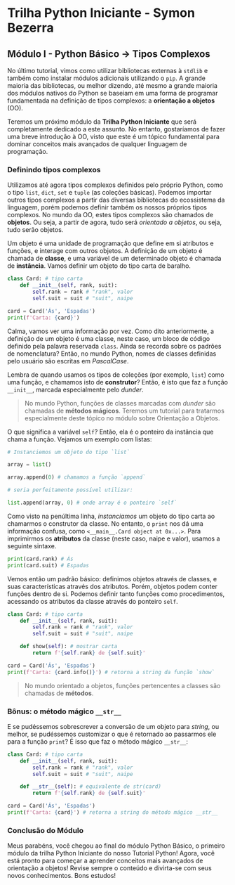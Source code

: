 # Trilha Python Iniciante - Symon Bezerra
## Módulo I - Python Básico → Tipos Complexos

No último tutorial, vimos como utilizar bibliotecas externas à `stdlib` e também como instalar módulos adicionais utilizando o `pip`. A grande maioria das bibliotecas, ou melhor dizendo, até mesmo a grande maioria dos módulos nativos do Python se baseiam em uma forma de programar fundamentada na definição de tipos complexos: a **orientação a objetos** (OO).

Teremos um próximo módulo da **Trilha Python Iniciante** que será completamente dedicado a este assunto. No entanto, gostaríamos de fazer uma breve introdução à OO, visto que este é um tópico fundamental para dominar conceitos mais avançados de qualquer linguagem de programação.

### Definindo tipos complexos

Utilizamos até agora tipos complexos definidos pelo próprio Python, como o tipo `list`, `dict`, `set` e `tuple` (as coleções básicas). Podemos importar outros tipos complexos a partir das diversas bibliotecas do ecossistema da linguagem, porém podemos definir também os nossos próprios tipos complexos. No mundo da OO, estes tipos complexos são chamados de **objetos**. Ou seja, a partir de agora, tudo será *orientado a objetos*, ou seja, tudo serão objetos.

Um objeto é uma unidade de programação que define em si atributos e funções, e interage com outros objetos. A definição de um objeto é chamada de **classe**, e uma variável de um determinado objeto é chamada de **instância**. Vamos definir um objeto do tipo carta de baralho.

```python
class Card: # tipo carta
    def __init__(self, rank, suit):
        self.rank = rank # "rank", valor
        self.suit = suit # "suit", naipe

card = Card('Ás', 'Espadas')
print(f'Carta: {card}')
```

Calma, vamos ver uma informação por vez. Como dito anteriormente, a definição de um objeto é uma classe, neste caso, um bloco de código definido pela palavra reservada `class`. Ainda se recorda sobre os padrões de nomenclatura? Então, no mundo Python, nomes de classes definidas pelo usuário são escritas em *PascalCase*.

Lembra de quando usamos os tipos de coleções (por exemplo, `list`) como uma função, e chamamos isto de **construtor**? Então, é isto que faz a função `__init__`, marcada especialmente pelo *dunder*.

> No mundo Python, funções de classes marcadas com *dunder* são chamadas de **métodos mágicos**. Teremos um tutorial para tratarmos especialmente deste tópico no módulo sobre Orientação a Objetos.

O que significa a variável `self`? Então, ela é o ponteiro da instância que chama a função. Vejamos um exemplo com listas:

```python
# Instanciemos um objeto do tipo `list`

array = list()

array.append(0) # chamamos a função `append`

# seria perfeitamente possível utilizar:

list.append(array, 0) # onde array é o ponteiro `self`
```

Como visto na penúltima linha, *instanciamos* um objeto do tipo carta ao chamarmos o construtor da classe. No entanto, o `print` nos dá uma informação confusa, como `<__main__.Card object at 0x...>`. Para imprimirmos os **atributos** da classe (neste caso, naipe e valor), usamos a seguinte sintaxe.

```python
print(card.rank) # Ás
print(card.suit) # Espadas
```

Vemos então um padrão básico: definimos objetos através de classes, e suas características através dos atributos. Porém, objetos podem conter funções dentro de si. Podemos definir tanto funções como procedimentos, acessando os atributos da classe através do ponteiro `self`.

```python
class Card: # tipo carta
    def __init__(self, rank, suit):
        self.rank = rank # "rank", valor
        self.suit = suit # "suit", naipe

    def show(self): # mostrar carta
        return f'{self.rank} de {self.suit}'

card = Card('Ás', 'Espadas')
print(f'Carta: {card.info()}') # retorna a string da função `show`
```

> No mundo orientado a objetos, funções pertencentes a classes são chamadas de **métodos**.

### Bônus: o método mágico `__str__`

E se pudéssemos sobrescrever a conversão de um objeto para *string*, ou melhor, se pudéssemos customizar o que é retornado ao passarmos ele para a função `print`? É isso que faz o método mágico `__str__`:

```python
class Card: # tipo carta
    def __init__(self, rank, suit):
        self.rank = rank # "rank", valor
        self.suit = suit # "suit", naipe

    def __str__(self): # equivalente de str(card)
        return f'{self.rank} de {self.suit}'

card = Card('Ás', 'Espadas')
print(f'Carta: {card}') # retorna a string do método mágico __str__
```

### Conclusão do Módulo

Meus parabéns, você chegou ao final do módulo Python Básico, o primeiro módulo da trilha Python Iniciante do nosso Tutorial Python! Agora, você está pronto para começar a aprender conceitos mais avançados de orientação a objetos! Revise sempre o conteúdo e divirta-se com seus novos conhecimentos. Bons estudos! 